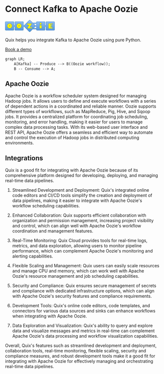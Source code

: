 # Connect Kafka to Apache Oozie

![](./images/logo_1.jpg)

Quix helps you integrate Kafka to Apache Oozie using pure Python.

<div>
<a class="md-button md-button--primary" href="https://share.hsforms.com/1iW0TmZzKQMChk0lxd_tGiw4yjw2?__hstc=175542013.2303933fbd746c0ac86d9ccbe9bc9100.1728383268831.1729603416735.1729620918855.31&__hssc=175542013.1.1729620918855&__hsfp=2132701734" target="_blank" style="margin-right:.5rem;">Book a demo</a>
<br/>
</div>

```mermaid
graph LR;
    A[Kafka] -- Produce --> B((Oozie workflow));
    B -- Consume --> A;
```

## Apache Oozie

Apache Oozie is a workflow scheduler system designed for managing Hadoop jobs. It allows users to define and execute workflows with a series of dependent actions in a coordinated and reliable manner. Oozie supports different types of workflows, such as MapReduce, Pig, Hive, and Sqoop jobs. It provides a centralized platform for coordinating job scheduling, monitoring, and error handling, making it easier for users to manage complex data processing tasks. With its web-based user interface and REST API, Apache Oozie offers a seamless and efficient way to automate and control the execution of Hadoop jobs in distributed computing environments.

## Integrations

Quix is a good fit for integrating with Apache Oozie because of its comprehensive platform designed for developing, deploying, and managing real-time data pipelines. 

1. Streamlined Development and Deployment: Quix's integrated online code editors and CI/CD tools simplify the creation and deployment of data pipelines, making it easier to integrate with Apache Oozie's workflow scheduling capabilities.

2. Enhanced Collaboration: Quix supports efficient collaboration with organization and permission management, increasing project visibility and control, which can align well with Apache Oozie's workflow coordination and management features.

3. Real-Time Monitoring: Quix Cloud provides tools for real-time logs, metrics, and data exploration, allowing users to monitor pipeline performance, which can complement Apache Oozie's monitoring and alerting capabilities.

4. Flexible Scaling and Management: Quix users can easily scale resources and manage CPU and memory, which can work well with Apache Oozie's resource management and job scheduling capabilities.

5. Security and Compliance: Quix ensures secure management of secrets and compliance with dedicated infrastructure options, which can align with Apache Oozie's security features and compliance requirements.

6. Development Tools: Quix's online code editors, code templates, and connectors for various data sources and sinks can enhance workflows when integrating with Apache Oozie.

7. Data Exploration and Visualization: Quix's ability to query and explore data and visualize messages and metrics in real-time can complement Apache Oozie's data processing and workflow visualization capabilities.

Overall, Quix's features such as streamlined development and deployment, collaboration tools, real-time monitoring, flexible scaling, security and compliance measures, and robust development tools make it a good fit for integrating with Apache Oozie for effectively managing and orchestrating real-time data pipelines.

